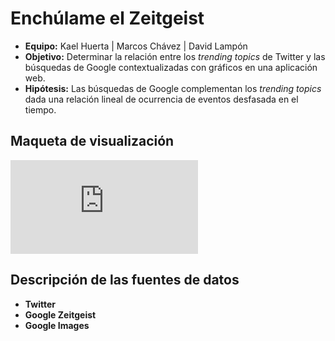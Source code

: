 Enchúlame el Zeitgeist 
========================================================
- **Equipo:** Kael Huerta | Marcos Chávez | David Lampón
- **Objetivo:** Determinar la relación entre los *trending topics* de Twitter y las búsquedas de Google contextualizadas con gráficos en una aplicación web.
- **Hipótesis:** Las búsquedas de Google complementan los *trending topics* dada una relación lineal de ocurrencia de eventos desfasada en el tiempo.


Maqueta de visualización
-------------------------------------------------------
![maqueta](https://www.dropbox.com/s/j2bw8zessmcfvv0/maqueta.pdf)

Descripción de las fuentes de datos
--------------------------------------------------------
- **Twitter**
- **Google Zeitgeist**
- **Google Images**

